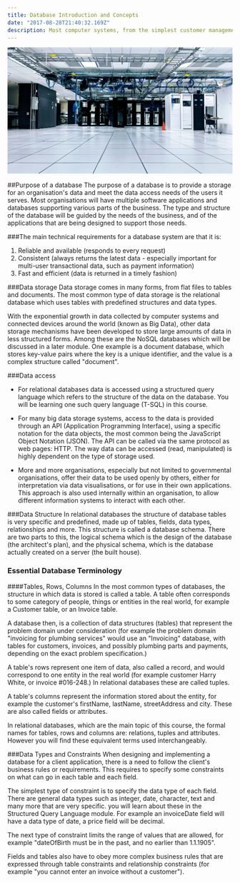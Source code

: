 ```yaml
---
title: Database Introduction and Concepts
date: "2017-08-28T21:40:32.169Z"
description: Most computer systems, from the simplest customer management system, to the most complex operations control system, rely on some information being stored, accessed and updated.
---
```


![database](./database.jpg)

##Purpose of a database
The purpose of a database is to provide a storage for an organisation's data and meet the data access needs of the users it serves. Most organisations will have multiple software applications and databases supporting various parts of the business. The type and structure of the database will be guided by the needs of the business, and of the applications that are being designed to support those needs.

###The main technical requirements for a database system are that it is:

1. Reliable and available (responds to every request)
2. Consistent (always returns the latest data - especially important for multi-user transactional data, such as payment information)
3. Fast and efficient (data is returned in a timely fashion)

###Data storage
Data storage comes in many forms, from flat files to tables and documents. The most common type of data storage is the relational database which uses tables with predefined structures and data types.

With the exponential growth in data collected by computer systems and connected devices around the world (known as Big Data), other data storage mechanisms have been developed to store large amounts of data in less structured forms. Among these are the NoSQL databases which will be discussed in a later module. One example is a document database, which stores key-value pairs where the key is a unique identifier, and the value is a complex structure called "document".

###Data access

- For relational databases data is accessed using a structured query language which refers to the structure of the data on the database. You will be learning one such query language (T-SQL) in this course.

- For many big data storage systems, access to the data is provided through an API (Application Programming Interface), using a specific notation for the data objects, the most common being the JavaScript Object Notation (JSON). The API can be called via the same protocol as web pages: HTTP.
  The way data can be accessed (read, manipulated) is highly dependent on the type of storage used.

- More and more organisations, especially but not limited to governmental organisations, offer their data to be used openly by others, either for interpretation via data visualisations, or for use in their own applications. This approach is also used internally within an organisation, to allow different information systems to interact with each other.

###Data Structure
In relational databases the structure of database tables is very specific and predefined, made up of tables, fields, data types, relationships and more. This structure is called a database schema. There are two parts to this, the logical schema which is the design of the database (the architect's plan), and the physical schema, which is the database actually created on a server (the built house).

### Essential Database Terminology

####Tables, Rows, Columns
In the most common types of databases, the structure in which data is stored is called a table. A table often corresponds to some category of people, things or entities in the real world, for example a Customer table, or an Invoice table.

A database then, is a collection of data structures (tables) that represent the problem domain under consideration (for example the problem domain "invoicing for plumbing services" would use an "Invoicing" database, with tables for customers, invoices, and possibly plumbing parts and payments, depending on the exact problem specification.)

A table's rows represent one item of data, also called a record, and would correspond to one entity in the real world (for example customer Harry White, or invoice #016-248.) In relational databases these are called tuples.

A table's columns represent the information stored about the entity, for example the customer's firstName, lastName, streetAddress and city. These are also called fields or attributes.

In relational databases, which are the main topic of this course, the formal names for tables, rows and columns are: relations, tuples and attributes. However you will find these equivalent terms used interchangeably.

###Data Types and Constraints
When designing and implementing a database for a client application, there is a need to follow the client's business rules or requirements. This requires to specify some constraints on what can go in each table and each field.

The simplest type of constraint is to specify the data type of each field. There are general data types such as integer, date, character, text and many more that are very specific. you will learn about these in the Structured Query Language module. For example an invoiceDate field will have a data type of date, a price field will be decimal.

The next type of constraint limits the range of values that are allowed, for example "dateOfBirth must be in the past, and no earlier than 1.1.1905".

Fields and tables also have to obey more complex business rules that are expressed through table constraints and relationship constraints (for example "you cannot enter an invoice without a customer").
